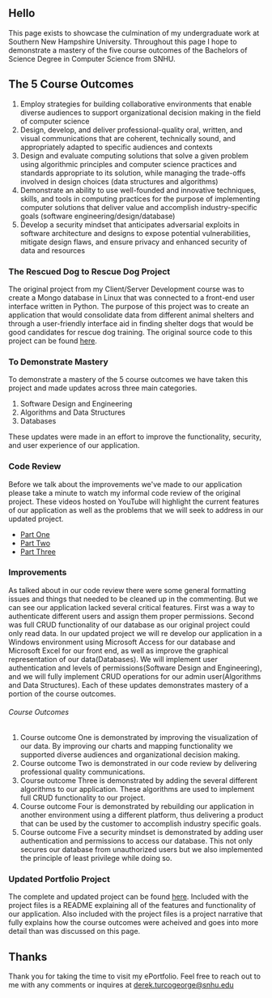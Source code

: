 ## Hello
This page exists to showcase the culmination of my undergraduate work at Southern New Hampshire University. Throughout this page I hope to demonstrate a mastery of the five course outcomes of the Bachelors of Science Degree in Computer Science from SNHU.

## The 5 Course Outcomes
1. Employ strategies for building collaborative environments that enable diverse audiences to support organizational decision making in the field of computer science 
2. Design, develop, and deliver professional-quality oral, written, and visual communications that are coherent, technically sound, and appropriately adapted to specific audiences and contexts
3. Design and evaluate computing solutions that solve a given problem using algorithmic principles and computer science practices and standards appropriate to its solution, while managing the trade-offs involved in design choices (data structures and algorithms) 
4. Demonstrate an ability to use well-founded and innovative techniques, skills, and tools in computing practices for the purpose of implementing computer solutions that deliver value and accomplish industry-specific goals (software engineering/design/database) 
5. Develop a security mindset that anticipates adversarial exploits in software architecture and designs to expose potential vulnerabilities, mitigate design flaws, and ensure privacy and enhanced security of data and resources 

### The Rescued Dog to Rescue Dog Project
The original project from my Client/Server Development course was to create a Mongo database in Linux that was connected to a front-end user interface written in Python.  The purpose of this project was to create an application that would consolidate data from different animal shelters and through a user-friendly interface aid in finding shelter dogs that would be good candidates for rescue dog training.
The original source code to this project can be found [here](https://github.com/Munky74/CS-340-Client-Server-Development).

### To Demonstrate Mastery
To demonstrate a mastery of the 5 course outcomes we have taken this project and made updates across three main categories.  
1. Software Design and Engineering
2. Algorithms and Data Structures
3. Databases

These updates were made in an effort to improve the functionality, security, and user experience of our application.  

### Code Review
Before we talk about the improvements we've made to our application please take a minute to watch my informal code review of the original project. These videos hosted on YouTube will highlight the current features of our application as well as the problems that we will seek to address in our updated project.
* [Part One](https://youtu.be/1-YS1BAnkkY)
* [Part Two](https://youtu.be/8HC4huJh5Xk)
* [Part Three](https://youtu.be/P7yLTgoIBxU)

### Improvements
As talked about in our code review there were some general formatting issues and things that needed to be cleaned up in the commenting.  But we can see our application lacked several critical features.  First was a way to authenticate different users and assign them proper permissions.  Second was full CRUD functionality of our database as our original project could only read data.  In our updated project we will re develop our application in a Windows environment using Microsoft Access for our database and Microsoft Excel for our front end, as well as improve the graphical representation of our data(Databases).  We will implement user authentication and levels of permissions(Software Design and Engineering), and we will fully implement CRUD operations for our admin user(Algorithms and Data Structures).
Each of these updates demonstrates mastery of a portion of the course outcomes.

###### Course Outcomes
1. Course outcome One is demonstrated by improving the visualization of our data. By improving our charts and mapping functionality we supported diverse audiences and organizational decision making.
2. Course outcome Two is demonstrated in our code review by delivering professional quality communications.
3. Course outcome Three is demonstrated by adding the several different algorithms to our application.  These algorithms are used to implement full CRUD functionality to our project.
4. Course outcome Four is demonstrated by rebuilding our application in another environment using a different platform, thus delivering a product that can be used by the customer to accomplish industry specific goals.
5. Course outcome Five a security mindset is demonstrated by adding user authentication and permissions to access our database. This not only secures our database from unauthorized users but we also implemented the principle of least privilege while doing so.

### Updated Portfolio Project
The complete and updated project can be found [here](https://github.com/Munky74/Munky74.github.io/blob/main/Animal%20Shelter%20-%20Final%20Build.zip).  Included with the project files is a README explaining all of the features and functionality of our application.  Also included with the project files is a project narrative that fully explains how the course outcomes were acheived and goes into more detail than was discussed on this page.

## Thanks
Thank you for taking the time to visit my ePortfolio. Feel free to reach out to me with any comments or inquires at
derek.turcogeorge@snhu.edu
